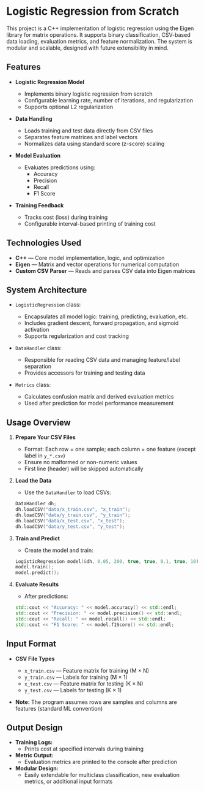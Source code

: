 # Logistic Regression from Scratch

This project is a C++ implementation of logistic regression using the Eigen library for matrix operations. It supports binary classification, CSV-based data loading, evaluation metrics, and feature normalization. The system is modular and scalable, designed with future extensibility in mind.

## Features

- **Logistic Regression Model**
  - Implements binary logistic regression from scratch
  - Configurable learning rate, number of iterations, and regularization
  - Supports optional L2 regularization

- **Data Handling**
  - Loads training and test data directly from CSV files
  - Separates feature matrices and label vectors
  - Normalizes data using standard score (z-score) scaling

- **Model Evaluation**
  - Evaluates predictions using:
    - Accuracy
    - Precision
    - Recall
    - F1 Score

- **Training Feedback**
  - Tracks cost (loss) during training
  - Configurable interval-based printing of training cost

## Technologies Used

- **C++** — Core model implementation, logic, and optimization
- **Eigen** — Matrix and vector operations for numerical computation
- **Custom CSV Parser** — Reads and parses CSV data into Eigen matrices

## System Architecture

- `LogisticRegression` class:
  - Encapsulates all model logic: training, predicting, evaluation, etc.
  - Includes gradient descent, forward propagation, and sigmoid activation
  - Supports regularization and cost tracking

- `DataHandler` class:
  - Responsible for reading CSV data and managing feature/label separation
  - Provides accessors for training and testing data

- `Metrics` class:
  - Calculates confusion matrix and derived evaluation metrics
  - Used after prediction for model performance measurement

## Usage Overview

1. **Prepare Your CSV Files**
   - Format: Each row = one sample; each column = one feature (except label in `y_*.csv`)
   - Ensure no malformed or non-numeric values
   - First line (header) will be skipped automatically

2. **Load the Data**
   - Use the `DataHandler` to load CSVs:

   ```cpp
   DataHandler dh;
   dh.loadCSV("data/x_train.csv", "x_train");
   dh.loadCSV("data/y_train.csv", "y_train");
   dh.loadCSV("data/x_test.csv", "x_test");
   dh.loadCSV("data/y_test.csv", "y_test");
   ```

3. **Train and Predict**
   - Create the model and train:

   ```cpp
   LogisticRegression model(&dh, 0.05, 200, true, true, 0.1, true, 10);
   model.train();
   model.predict();
   ```

4. **Evaluate Results**
   - After predictions:

   ```cpp
   std::cout << "Accuracy: " << model.accuracy() << std::endl;
   std::cout << "Precision: " << model.precision() << std::endl;
   std::cout << "Recall: " << model.recall() << std::endl;
   std::cout << "F1 Score: " << model.f1Score() << std::endl;
   ```

## Input Format

- **CSV File Types**
  - `x_train.csv` — Feature matrix for training (M × N)
  - `y_train.csv` — Labels for training (M × 1)
  - `x_test.csv` — Feature matrix for testing (K × N)
  - `y_test.csv` — Labels for testing (K × 1)

- **Note:** The program assumes rows are samples and columns are features (standard ML convention)

## Output Design

- **Training Logs:**
  - Prints cost at specified intervals during training
- **Metric Output:**
  - Evaluation metrics are printed to the console after prediction
- **Modular Design:**
  - Easily extendable for multiclass classification, new evaluation metrics, or additional input formats
